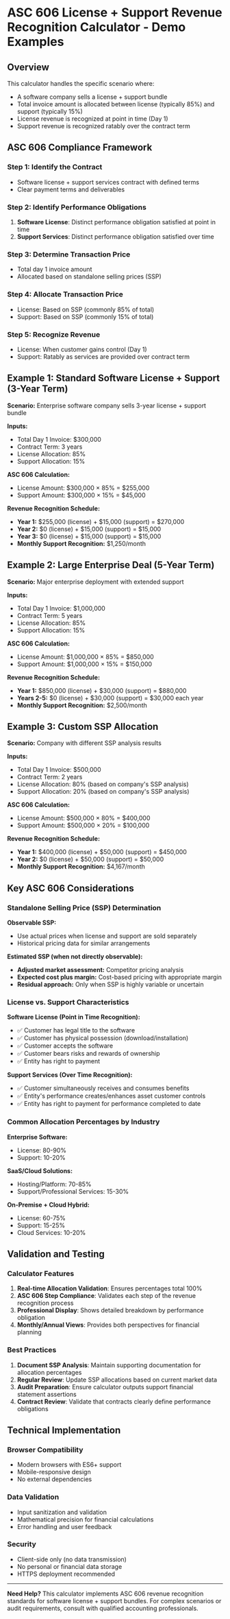 # ASC 606 License + Support Revenue Recognition Calculator - Demo Examples

## Overview

This calculator handles the specific scenario where:
- A software company sells a license + support bundle
- Total invoice amount is allocated between license (typically 85%) and support (typically 15%)
- License revenue is recognized at point in time (Day 1)
- Support revenue is recognized ratably over the contract term

## ASC 606 Compliance Framework

### Step 1: Identify the Contract
- Software license + support services contract with defined terms
- Clear payment terms and deliverables

### Step 2: Identify Performance Obligations
1. **Software License**: Distinct performance obligation satisfied at point in time
2. **Support Services**: Distinct performance obligation satisfied over time

### Step 3: Determine Transaction Price
- Total day 1 invoice amount
- Allocated based on standalone selling prices (SSP)

### Step 4: Allocate Transaction Price
- License: Based on SSP (commonly 85% of total)
- Support: Based on SSP (commonly 15% of total)

### Step 5: Recognize Revenue
- License: When customer gains control (Day 1)
- Support: Ratably as services are provided over contract term

## Example 1: Standard Software License + Support (3-Year Term)

**Scenario:** Enterprise software company sells 3-year license + support bundle

**Inputs:**
- Total Day 1 Invoice: $300,000
- Contract Term: 3 years
- License Allocation: 85%
- Support Allocation: 15%

**ASC 606 Calculation:**
- License Amount: $300,000 × 85% = $255,000
- Support Amount: $300,000 × 15% = $45,000

**Revenue Recognition Schedule:**
- **Year 1:** $255,000 (license) + $15,000 (support) = $270,000
- **Year 2:** $0 (license) + $15,000 (support) = $15,000
- **Year 3:** $0 (license) + $15,000 (support) = $15,000
- **Monthly Support Recognition:** $1,250/month

## Example 2: Large Enterprise Deal (5-Year Term)

**Scenario:** Major enterprise deployment with extended support

**Inputs:**
- Total Day 1 Invoice: $1,000,000
- Contract Term: 5 years
- License Allocation: 85%
- Support Allocation: 15%

**ASC 606 Calculation:**
- License Amount: $1,000,000 × 85% = $850,000
- Support Amount: $1,000,000 × 15% = $150,000

**Revenue Recognition Schedule:**
- **Year 1:** $850,000 (license) + $30,000 (support) = $880,000
- **Years 2-5:** $0 (license) + $30,000 (support) = $30,000 each year
- **Monthly Support Recognition:** $2,500/month

## Example 3: Custom SSP Allocation

**Scenario:** Company with different SSP analysis results

**Inputs:**
- Total Day 1 Invoice: $500,000
- Contract Term: 2 years
- License Allocation: 80% (based on company's SSP analysis)
- Support Allocation: 20% (based on company's SSP analysis)

**ASC 606 Calculation:**
- License Amount: $500,000 × 80% = $400,000
- Support Amount: $500,000 × 20% = $100,000

**Revenue Recognition Schedule:**
- **Year 1:** $400,000 (license) + $50,000 (support) = $450,000
- **Year 2:** $0 (license) + $50,000 (support) = $50,000
- **Monthly Support Recognition:** $4,167/month

## Key ASC 606 Considerations

### Standalone Selling Price (SSP) Determination

**Observable SSP:**
- Use actual prices when license and support are sold separately
- Historical pricing data for similar arrangements

**Estimated SSP (when not directly observable):**
- **Adjusted market assessment:** Competitor pricing analysis
- **Expected cost plus margin:** Cost-based pricing with appropriate margin
- **Residual approach:** Only when SSP is highly variable or uncertain

### License vs. Support Characteristics

**Software License (Point in Time Recognition):**
- ✅ Customer has legal title to the software
- ✅ Customer has physical possession (download/installation)
- ✅ Customer accepts the software
- ✅ Customer bears risks and rewards of ownership
- ✅ Entity has right to payment

**Support Services (Over Time Recognition):**
- ✅ Customer simultaneously receives and consumes benefits
- ✅ Entity's performance creates/enhances asset customer controls
- ✅ Entity has right to payment for performance completed to date

### Common Allocation Percentages by Industry

**Enterprise Software:**
- License: 80-90%
- Support: 10-20%

**SaaS/Cloud Solutions:**
- Hosting/Platform: 70-85%
- Support/Professional Services: 15-30%

**On-Premise + Cloud Hybrid:**
- License: 60-75%
- Support: 15-25%
- Cloud Services: 10-20%

## Validation and Testing

### Calculator Features

1. **Real-time Allocation Validation**: Ensures percentages total 100%
2. **ASC 606 Step Compliance**: Validates each step of the revenue recognition process
3. **Professional Display**: Shows detailed breakdown by performance obligation
4. **Monthly/Annual Views**: Provides both perspectives for financial planning

### Best Practices

1. **Document SSP Analysis**: Maintain supporting documentation for allocation percentages
2. **Regular Review**: Update SSP allocations based on current market data
3. **Audit Preparation**: Ensure calculator outputs support financial statement assertions
4. **Contract Review**: Validate that contracts clearly define performance obligations

## Technical Implementation

### Browser Compatibility
- Modern browsers with ES6+ support
- Mobile-responsive design
- No external dependencies

### Data Validation
- Input sanitization and validation
- Mathematical precision for financial calculations
- Error handling and user feedback

### Security
- Client-side only (no data transmission)
- No personal or financial data storage
- HTTPS deployment recommended

---

**Need Help?** This calculator implements ASC 606 revenue recognition standards for software license + support bundles. For complex scenarios or audit requirements, consult with qualified accounting professionals.